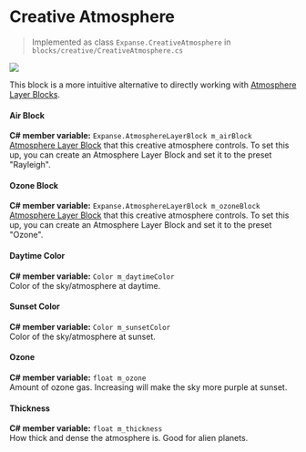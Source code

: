 # Creative Atmosphere

> Implemented as class `Expanse.CreativeAtmosphere` in `blocks/creative/CreativeAtmosphere.cs`

<div class="img-block">
    <div class="img-row">
        <div class="img-col"><img src="img/atmosphere/no_tint.jpg"/></div>
    </div>
</div>

This block is a more intuitive alternative to directly working with [Atmosphere Layer Blocks](editor/blocks/atmosphere_layer_block.md).

#### Air Block
**C# member variable:** `Expanse.AtmosphereLayerBlock m_airBlock` \
[Atmosphere Layer Block](editor/blocks/atmosphere_layer_block.md) that this creative atmosphere controls. To set this up, you can create an Atmosphere Layer Block and set it to the preset "Rayleigh".

#### Ozone Block
**C# member variable:** `Expanse.AtmosphereLayerBlock m_ozoneBlock` \
[Atmosphere Layer Block](editor/blocks/atmosphere_layer_block.md) that this creative atmosphere controls. To set this up, you can create an Atmosphere Layer Block and set it to the preset "Ozone".

#### Daytime Color
**C# member variable:** `Color m_daytimeColor` \
Color of the sky/atmosphere at daytime.

#### Sunset Color
**C# member variable:** `Color m_sunsetColor` \
Color of the sky/atmosphere at sunset.

#### Ozone
**C# member variable:** `float m_ozone` \
Amount of ozone gas. Increasing will make the sky more purple at sunset.

#### Thickness
**C# member variable:** `float m_thickness` \
How thick and dense the atmosphere is. Good for alien planets.